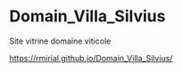 # Domain_Villa_Silvius
Site vitrine domaine viticole

https://rmirial.github.io/Domain_Villa_Silvius/
